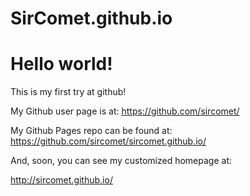 SirComet.github.io
====================

# Hello world!

This is my first try at github!

My Github user page is at: 
https://github.com/sircomet/

My Github Pages repo can be found at:  
https://github.com/sircomet/sircomet.github.io/

And, soon, you can see my customized homepage at:

http://sircomet.github.io/


